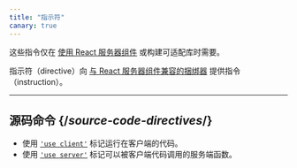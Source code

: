 ```yaml
---
title: "指示符"
canary: true
---
```


<Canary>

这些指令仅在 [使用 React 服务器组件](/learn/start-a-new-react-project#bleeding-edge-react-frameworks) 或构建可适配库时需要。

</Canary>

<Intro>

指示符（directive）向 [与 React 服务器组件兼容的捆绑器](/learn/start-a-new-react-project#bleeding-edge-react-frameworks) 提供指令（instruction）。

</Intro>

---

## 源码命令 {/*source-code-directives*/}

* 使用 [`'use client'`](/reference/rsc/use-client) 标记运行在客户端的代码。
* 使用 [`'use server'`](/reference/rsc/use-server) 标记可以被客户端代码调用的服务端函数。

